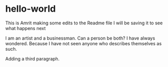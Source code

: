 # hello-world

This is Amrit making some edits to the Readme file
I will be saving it to see what happens next

I am an artist and a businessman. Can a person be both? I have always wondered.
Because I have not seen anyone who describes themselves as such.

Adding a third paragraph.
